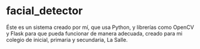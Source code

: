 # facial_detector
Éste es un sistema creado por mí, que usa Python, y librerías como OpenCV y Flask para que pueda funcionar de manera adecuada, creado para mi colegio de inicial, primaria y secundaria, La Salle.
